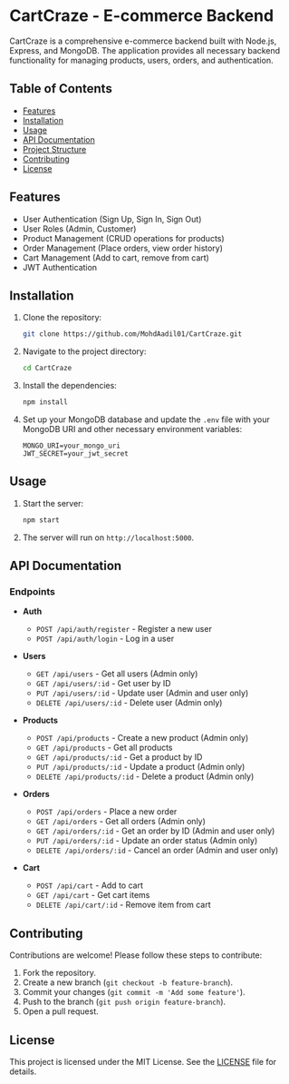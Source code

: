 # CartCraze - E-commerce Backend

CartCraze is a comprehensive e-commerce backend built with Node.js, Express, and MongoDB. The application provides all necessary backend functionality for managing products, users, orders, and authentication.

## Table of Contents

- [Features](#features)
- [Installation](#installation)
- [Usage](#usage)
- [API Documentation](#api-documentation)
- [Project Structure](#project-structure)
- [Contributing](#contributing)
- [License](#license)

## Features

- User Authentication (Sign Up, Sign In, Sign Out)
- User Roles (Admin, Customer)
- Product Management (CRUD operations for products)
- Order Management (Place orders, view order history)
- Cart Management (Add to cart, remove from cart)
- JWT Authentication

## Installation

1. Clone the repository:
    ```bash
    git clone https://github.com/MohdAadil01/CartCraze.git
    ```

2. Navigate to the project directory:
    ```bash
    cd CartCraze
    ```

3. Install the dependencies:
    ```bash
    npm install
    ```

4. Set up your MongoDB database and update the `.env` file with your MongoDB URI and other necessary environment variables:
    ```
    MONGO_URI=your_mongo_uri
    JWT_SECRET=your_jwt_secret
    ```

## Usage

1. Start the server:
    ```bash
    npm start
    ```

2. The server will run on `http://localhost:5000`.

## API Documentation

### Endpoints

- **Auth**
  - `POST /api/auth/register` - Register a new user
  - `POST /api/auth/login` - Log in a user

- **Users**
  - `GET /api/users` - Get all users (Admin only)
  - `GET /api/users/:id` - Get user by ID
  - `PUT /api/users/:id` - Update user (Admin and user only)
  - `DELETE /api/users/:id` - Delete user (Admin only)

- **Products**
  - `POST /api/products` - Create a new product (Admin only)
  - `GET /api/products` - Get all products
  - `GET /api/products/:id` - Get a product by ID
  - `PUT /api/products/:id` - Update a product (Admin only)
  - `DELETE /api/products/:id` - Delete a product (Admin only)

- **Orders**
  - `POST /api/orders` - Place a new order
  - `GET /api/orders` - Get all orders (Admin only)
  - `GET /api/orders/:id` - Get an order by ID (Admin and user only)
  - `PUT /api/orders/:id` - Update an order status (Admin only)
  - `DELETE /api/orders/:id` - Cancel an order (Admin and user only)

- **Cart**
  - `POST /api/cart` - Add to cart
  - `GET /api/cart` - Get cart items
  - `DELETE /api/cart/:id` - Remove item from cart


## Contributing

Contributions are welcome! Please follow these steps to contribute:

1. Fork the repository.
2. Create a new branch (`git checkout -b feature-branch`).
3. Commit your changes (`git commit -m 'Add some feature'`).
4. Push to the branch (`git push origin feature-branch`).
5. Open a pull request.

## License

This project is licensed under the MIT License. See the [LICENSE](LICENSE) file for details.

